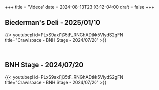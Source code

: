 +++
title = 'Videos'
date = 2024-08-13T23:03:12-04:00
draft = false
+++
<!-- markdownlint-disable MD025 MD033 MD045 MD013 -->

## Biederman's Deli - 2025/01/10

{{< youtubepl id=PLxS9axl1j35tF_RNGhADtkk5VlydS2gFN title="Crawlspace - BNH Stage - 2024/07/20" >}}

<!--
* The Harder They Come
* Mr. Charlie
* Bananas and Blow
* Burnin' Down the House
* Cities
* Ramble On Rose
* Waiting on a Miracle
* The Core
* Cissy Strut
* Running Down a Dream
* Althea
* Loser
* Franklin's Tower
* Can't You Hear Me Knockin'
* China Cat Sunflower
* I Know You Rider
* Light Up or Leave Me Alone
* Bird Song
* The Other One
* Scarlet Begonias
* Fire on the Mountain
* Lovin' Cup
* Not Fade Away
* Sweet Leaf
* Cortez the Killer
* Shakedown Street
-->

&nbsp;

## BNH Stage - 2024/07/20

{{< youtubepl id=PLxS9axl1j35tF_RNGhADtkk5VlydS2gFN title="Crawlspace - BNH Stage - 2024/07/20" >}}

<!--
* Deal
* Second that Emotion
* Jack Straw
* Funky Bitch
* Eyes of the World
* Franklin's Tower
* Burnin' Down the House
* Can't You Hear Me Knockin'
* West LA Fadeaway
* China Cat Sunflower
* I Know You Rider
* Althea
-->
